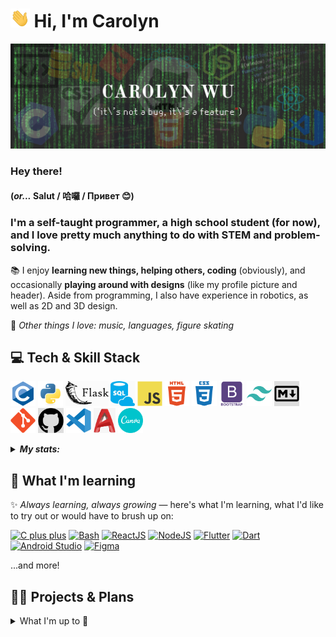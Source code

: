 # <a href="#"><img height="30px" alt="GIF of waving hand" src="assets/handwave.gif"></a> Hi, I'm Carolyn

[![Header image for profile](assets/readme_header.png)](#)

<!-- Contact information row here -->

### Hey there!

#### (*or...* Salut / 哈囉 / Привет 😊)

### I'm a self-taught programmer, a high school student (for now), and I love pretty much anything to do with STEM and problem-solving.

📚 I enjoy **learning new things, helping others, coding** (obviously), and occasionally **playing around with designs** (like my profile picture and header). Aside from programming, I also have experience in robotics, as well as 2D and 3D design.

💬 *Other things I love: music, languages, figure skating*

## 💻 Tech & Skill Stack

<code><a href="https://docs.microsoft.com/en-us/cpp/c-language"><img height="40" alt="The C programming language" src="assets/icons/c.svg" title="C"></a></code>
<code><a href="https://www.python.org/"><img height="40" alt="Python" src="assets/icons/python.svg" title="Python"></a></code>
<code><a href="https://flask.palletsprojects.com/en/2.0.x/"><img height="40" alt="The Flask framework" src="assets/icons/flask.svg" title="Flask"></a></code>
<code><a href="https://www.w3schools.com/sql/sql_intro.asp"><img height="40" alt="SQL" src="assets/icons/sql.svg" title="SQL"></a></code>
<code><a href="https://developer.mozilla.org/en-US/docs/Web/JavaScript"><img height="40" alt="JavaScript" src="assets/icons/javascript.svg" title="JavaScript"></a></code>
<code><a href="https://developer.mozilla.org/en-US/docs/Web/HTML"><img height="40" alt="HTML" src="assets/icons/html.svg" title="HTML"></a></code>
<code><a href="https://developer.mozilla.org/en-US/docs/Web/CSS"><img height="40" alt="CSS" src="assets/icons/css.svg" title="CSS"></a></code>
<code><a href="https://getbootstrap.com/"><img height="40" alt="The Bootstrap framework" src="assets/icons/bootstrap.svg" title="Bootstrap"></a></code>
<code><a href="https://tailwindcss.com/"><img height="40" alt="Tailwind CSS framework" src="assets/icons/tailwindcss.svg" title="Tailwind CSS"></a></code>
<code><a href="https://daringfireball.net/projects/markdown/"><img height="40" alt="Markdown" src="assets/icons/markdown.svg" title="Markdown"></a></code>
<code><a href="https://git-scm.com/"><img height="40" alt="Git" src="assets/icons/git.svg" title="Git"></a></code>
<code><a href="https://github.com/"><img height="40" alt="GitHub" src="assets/icons/GitHub-Mark.svg" title="GitHub"></a></code>
<code><a href="https://code.visualstudio.com/"><img height="40" alt="Visual Studio Code" src="assets/icons/vscode.svg" title="VS Code"></a></code>
<code><a href="https://www.autodesk.com/products/autocad/overview"><img height="40" alt="AutoCAD" src="assets/icons/autocad.png" title="AutoCAD"></a></code>
<code><a href="https://www.canva.com"><img height="40" alt="Canva" src="assets/icons/canva.svg" title="Canva"></a></code>

<details>
  <summary><em><strong>My stats:</strong></em></summary><br>
  
  [![My GitHub stats](https://github-readme-stats.vercel.app/api?username=cw118&show_icons=true&count_private=true&include_all_commits=true&custom_title=Carolyn's&nbsp;GitHub&nbsp;Stats&theme=material-palenight)](https://github.com/anuraghazra/github-readme-stats)

  [![My profile views](https://komarev.com/ghpvc/?username=cw118)](https://github.com/antonkomarev/github-profile-views-counter)
  
</details>

## 🌱 What I'm learning

✨ *Always learning, always growing* — here's what I'm learning, what I'd like to try out or would have to brush up on:

[![C plus plus](https://img.shields.io/badge/Code-C++-informational?style=flat&logo=cplusplus&logoColor=white&color=success&logoWidth=18)](https://docs.microsoft.com/en-us/cpp/cpp)
[![Bash](https://img.shields.io/badge/Shell/Scripting-Bash-informational?style=flat&logo=gnubash&logoColor=white&color=089108&logoWidth=18)](https://www.gnu.org/software/bash/)
[![ReactJS](https://img.shields.io/badge/Frontend-ReactJS-informational?style=flat&logo=react&logoColor=white&color=0078d7&logoWidth=18)](https://reactjs.org/)
[![NodeJS](https://img.shields.io/badge/Backend-NodeJS-informational?style=flat&logo=nodedotjs&logoColor=white&color=0078d7&logoWidth=18)](https://nodejs.org/)
[![Flutter](https://img.shields.io/badge/Mobile_apps-Flutter-informational?style=flat&logo=flutter&logoColor=white&color=yellow&logoWidth=18)](https://flutter.dev/)
[![Dart](https://img.shields.io/badge/Code/Mobile-Dart-informational?style=flat&logo=dart&logoColor=white&color=yellow&logoWidth=18)](https://dart.dev/)
[![Android Studio](https://img.shields.io/badge/Mobile/Tool-Android_Studio-informational?style=flat&logo=androidstudio&logoColor=white&color=yellow&logoWidth=18)](https://developer.android.com/studio/intro)
[![Figma](https://img.shields.io/badge/Software-Figma-informational?style=flat&logo=figma&logoColor=white&color=ff69b4&logoWidth=18)](https://www.figma.com/)

...and more!

## 💼🔭 Projects & Plans

<details>
  <summary>What I'm up to 👀</summary>

#### [🎓 QUÉtudes-info: Guide to CEGEP](https://github.com/cw118/quetudesinfo) — my first website and large-scale coding project

*Don't know what a CEGEP is?* [Visit the site to find out 😊](https://cw118.github.io/quetudesinfo/)
- Responsive website made with `HTML, CSS, and JavaScript`, hosted by ![](https://img.shields.io/badge/GitHub_Pages-informational?style=flat&logo=github&logoColor=white&color=1a1a1a&logoWidth=16)
- Independently completed all research, design and code
- Site updates continue as colleges post new information

#### 👩‍💻 Personal website (in-progress) — my first React app
- Now learning `React`, `Vercel`, some `Node` and possibly `Sass` to develop my personal site
- Trying out wireframing and prototyping with `Figma`

#### 📌 Hackathons, workshops, coding challenges...
- Working on my portfolio and fun side projects
- Contributing to the coding community — getting involved in open source
  - I've recently been helping out with **MDN Web Docs** (primarily [English content](https://github.com/mdn/content) and [translated content](https://github.com/mdn/translated-content))
- Picking up new skills, mastering what I know and training my problem-solving/computational logic (have a look at some of my [repositories](https://github.com/cw118?tab=repositories)!)

</details>
